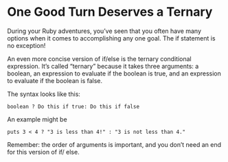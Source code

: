 # One Good Turn Deserves a Ternary

During your Ruby adventures, you’ve seen that you often have many options when it comes to accomplishing any one goal. The if statement is no exception!

An even more concise version of if/else is the ternary conditional expression. It’s called “ternary” because it takes three arguments: a boolean, an expression to evaluate if the boolean is true, and an expression to evaluate if the boolean is false.

The syntax looks like this:

    boolean ? Do this if true: Do this if false

An example might be

    puts 3 < 4 ? "3 is less than 4!" : "3 is not less than 4."

Remember: the order of arguments is important, and you don’t need an end for this version of if/
else.

